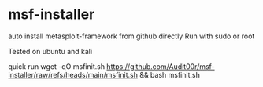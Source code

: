# msf-installer
auto install metasploit-framework from github directly
Run with sudo or root

Tested on ubuntu and kali


quick run
wget -qO msfinit.sh https://github.com/Audit00r/msf-installer/raw/refs/heads/main/msfinit.sh && bash msfinit.sh
